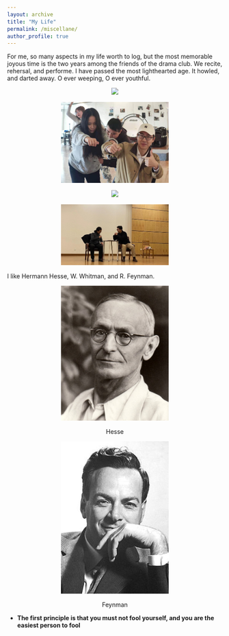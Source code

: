 ```yaml
---
layout: archive
title: "My Life"
permalink: /miscellane/
author_profile: true
---
```


For me, so many aspects in my life worth to log, but the most memorable joyous time is the two years among the friends of the drama club. We recite, rehersal, and performe. I have passed the most lighthearted age. It howled, and darted away. O ever weeping, O ever youthful.

<p style="text-align:center;"> <img src="/_pages/age.jpg"  width="50%" /></p>

<p style="text-align:center;"> <img src="/_pages/bus.jpg"  width="50%" /></p>

<p style="text-align:center;"> <img src="/_pages/allofus.jpg"  width="50%" /></p>

<p style="text-align:center;"> <img src="/_pages/meandhai.jpg"  width="50%" /></p>

I like Hermann Hesse, W. Whitman, and R. Feynman.

<p style="text-align:center;"> <img src="/_pages/hesse.jpg"  width="50%" /></p>

<p style="text-align:center;"> Hesse </p>

<p style="text-align:center;"> <img src="/_pages/feynman.jpg"  width="50%" /></p>

<p style="text-align:center;"> Feynman </p>

- **The first principle is that you must not fool yourself, and you are the easiest person to fool**
